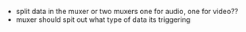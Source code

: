 * split data in the muxer or two muxers one for audio, one for video??
* muxer should spit out what type of data its triggering
